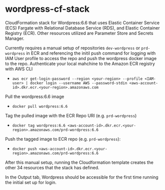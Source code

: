 # wordpress-cf-stack

CloudFormation stack for Wordpress:6.6 that uses Elastic Container Service (ECS) Fargate with Relational Database Service (RDS), and Elastic Container Registry (ECR).
Other resources utilized are Parameter Store and Secrets Manager.

Currently requires a manual setup of repositories `dev-wordpress` or `prd-wordpress` in ECR and referencing the initil push command for logging with IAM User profile to access the repo and push the wordpress docker image to the repo. 
Authenticate your local mahchine to the Amazon ECR registry with AWS CLI
- `aws ecr get-login-password --region <your-region> --profile <IAM-user> | docker login --username AWS --password-stdin <aws-account-id>.dkr.ecr.<your-region>.amazonaws.com`

Pull the wordpress:6.6 image
- `docker pull wordpress:6.6`

Tag the pulled image with the ECR Repo URI (e.g. `prd-wordpress`)
- `docker tag wordpress:6.6 <aws-account-id>.dkr.ecr.<your-region>.amazonaws.com/prd-wordpress:6.6`

Push the tagged image to ECR repo (e.g. `prd-wordpress`):
- `docker push <aws-account-id>.dkr.ecr.<your-region>.amazonaws.com/prd-wordpress:6.6`

After this manual setup, running the Cloudformation template creates the other 34 resources that the stack has defined.

In the Output tab, Wordpress should be accessible for the first time running the initial set up for login. 
